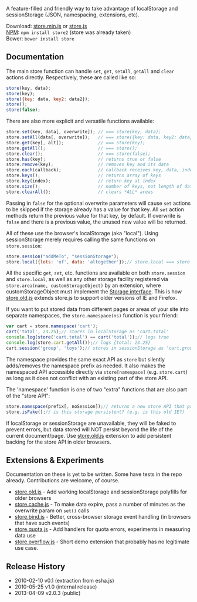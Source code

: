 A feature-filled and friendly way to take advantage of localStorage and sessionStorage (JSON, namespacing, extensions, etc).

Download: [store.min.js][prod]  or  [store.js][dev]  
[NPM][npm]: ```npm install store2``` (store was already taken)  
Bower: ```bower install store```  

[prod]: https://raw.github.com/nbubna/store/master/dist/store.min.js
[dev]: https://raw.github.com/nbubna/store/master/dist/store.js
[npm]: https://npmjs.org/package/store2


## Documentation
The main store function can handle ```set```, ```get```, ```setAll```, ```getAll``` and ```clear``` actions directly. Respectively, these are called like so:

```javascript
store(key, data);
store(key);
store({key: data, key2: data2});
store();
store(false);
```

There are also more explicit and versatile functions available:

```javascript
store.set(key, data[, overwrite]); // === store(key, data);
store.setAll(data[, overwrite]);   // === store({key: data, key2: data});
store.get(key[, alt]);             // === store(key);
store.getAll();                    // === store();
store.clear();                     // === store(false);
store.has(key);                    // returns true or false
store.remove(key);                 // removes key and its data
store.each(callback);              // callback receives key, data, index args
store.keys();                      // returns array of keys
store.key(index);                  // return key at index
store.size();                      // number of keys, not length of data
store.clearAll();                  // clears *ALL* areas
```

Passing in ```false``` for the optional overwrite parameters will cause ```set``` actions to be skipped if the storage already has a value for that key. All ```set``` action methods return the previous value for that key, by default. If overwrite is ```false``` and there is a previous value, the unused new value will be returned.

All of these use the browser's localStorage (aka "local"). Using sessionStorage merely requires calling the same functions on ```store.session```:

```javascript
store.session("addMeTo", "sessionStorage");
store.local({lots: 'of', data: 'altogether'});// store.local === store :)
```
All the specific ```get```, ```set```, etc. functions are available on both ```store.session``` and ```store.local```, as well as any other storage facility registered via ```store.area(name, customStorageObject)``` by an extension, where customStorageObject must implement the [Storage interface][storage]. This is how [store.old.js][old] extends store.js to support older versions of IE and Firefox.

[storage]: http://dev.w3.org/html5/webstorage/#the-storage-interface

If you want to put stored data from different pages or areas of your site into separate namespaces, the ```store.namespace(ns)``` function is your friend:

```javascript
var cart = store.namespace('cart');
cart('total', 23.25);// stores in localStorage as 'cart.total'
console.log(store('cart.total') == cart('total'));// logs true
console.log(store.cart.getAll());// logs {total: 23.25}
cart.session('group', 'toys');// stores in sessionStorage as 'cart.group'
```

The namespace provides the same exact API as ```store``` but silently adds/removes the namespace prefix as needed. It also makes the namespaced API accessible directly via ```store[namespace]``` (e.g. ```store.cart```) as long as it does not conflict with an existing part of the store API.

The 'namespace' function is one of two "extra" functions that are also part of the "store API":

```javascript
store.namespace(prefix[, noSession]);// returns a new store API that prefixes all key-based functions
store.isFake();// is this storage persistent? (e.g. is this old IE?) 
```

If localStorage or sessionStorage are unavailable, they will be faked to prevent errors, but data stored will NOT persist beyond the life of the current document/page. Use [store.old.js][old] extension to add persistent backing for the store API in older browsers.

## Extensions & Experiments
Documentation on these is yet to be written. Some have tests in the repo already. Contributions are welcome, of course.

* [store.old.js][old] - Add working localStorage and sessionStorage polyfills for older browsers
* [store.cache.js][cache] - To make data expire, pass a number of minutes as the overwrite param on ```set()``` calls
* [store.bind.js][bind] - Better, cross-browser storage event handling (in browsers that have such events)
* [store.quota.js][quota] - Add handlers for quota errors, experiments in measuring data use
* [store.overflow.js][overflow] - Short demo extension that probably has no legitimate use case.

[old]: https://raw.github.com/nbubna/store/master/src/store.old.js
[cache]: https://raw.github.com/nbubna/store/master/src/store.cache.js
[bind]: https://raw.github.com/nbubna/store/master/src/store.bind.js
[quota]: https://raw.github.com/nbubna/store/master/src/store.quota.js
[overflow]: https://raw.github.com/nbubna/store/master/src/store.overflow.js

## Release History
* 2010-02-10 v0.1 (extraction from esha.js)
* 2010-05-25 v1.0 (internal release)
* 2013-04-09 v2.0.3 (public)
